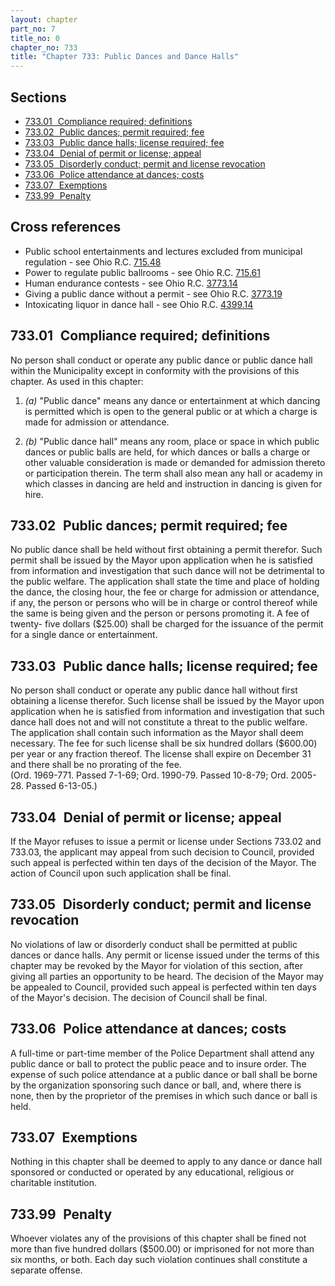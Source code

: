 ```yaml
---
layout: chapter
part_no: 7
title_no: 0
chapter_no: 733
title: "Chapter 733: Public Dances and Dance Halls"
---
```


## Sections

* [733.01   Compliance required; definitions](#73301-compliance-required-definitions)
* [733.02   Public dances; permit required; fee](#73302-public-dances-permit-required-fee)
* [733.03   Public dance halls; license required; fee](#73303-public-dance-halls-license-required-fee)
* [733.04   Denial of permit or license; appeal](#73304-denial-of-permit-or-license-appeal)
* [733.05   Disorderly conduct; permit and license revocation](#73305-disorderly-conduct-permit-and-license-revocation)
* [733.06   Police attendance at dances; costs](#73306-police-attendance-at-dances-costs)
* [733.07   Exemptions](#73307-exemptions)
* [733.99   Penalty](#73399-penalty)

## Cross references

* Public school entertainments and lectures excluded from municipal regulation - see Ohio R.C. [715.48][ORC Section 715.48]
* Power to regulate public ballrooms - see Ohio R.C. [715.61][ORC Section 715.61]
* Human endurance contests - see Ohio R.C. [3773.14][ORC Section 3773.14]
* Giving a public dance without a permit - see Ohio R.C. [3773.19][ORC Section 3773.19]
* Intoxicating liquor in dance hall - see Ohio R.C. [4399.14][ORC Section 4399.14]

## 733.01   Compliance required; definitions

No person shall conduct or operate any public dance or public dance hall within
the Municipality except in conformity with the provisions of this chapter. As
used in this chapter:

1. _(a)_ "Public dance" means any dance or entertainment at which dancing is
permitted which is open to the general public or at which a charge is made for
admission or attendance.

2. _(b)_ "Public dance hall" means any room, place or space in which public
dances or public balls are held, for which dances or balls a charge or other
valuable consideration is made or demanded for admission thereto or
participation therein. The term shall also mean any hall or academy in which
classes in dancing are held and instruction in dancing is given for hire.

## 733.02   Public dances; permit required; fee

No public dance shall be held without first obtaining a permit therefor. Such
permit shall be issued by the Mayor upon application when he is satisfied from
information and investigation that such dance will not be detrimental to the
public welfare. The application shall state the time and place of holding the
dance, the closing hour, the fee or charge for admission or attendance, if any,
the person or persons who will be in charge or control thereof while the same is
being given and the person or persons promoting it. A fee of twenty- five
dollars ($25.00) shall be charged for the issuance of the permit for a single
dance or entertainment.

## 733.03   Public dance halls; license required; fee

No person shall conduct or operate any public dance hall without first obtaining
a license therefor. Such license shall be issued by the Mayor upon application
when he is satisfied from information and investigation that such dance hall
does not and will not constitute a threat to the public welfare. The application
shall contain such information as the Mayor shall deem necessary. The fee for
such license shall be six hundred dollars ($600.00) per year or any fraction
thereof. The license shall expire on December 31 and there shall be no prorating
of the fee.\
(Ord. 1969-771. Passed 7-1-69; Ord. 1990-79. Passed 10-8-79; Ord. 2005-28.
Passed 6-13-05.)

## 733.04   Denial of permit or license; appeal

If the Mayor refuses to issue a permit or license under Sections 733.02 and
733.03, the applicant may appeal from such decision to Council, provided such
appeal is perfected within ten days of the decision of the Mayor. The action of
Council upon such application shall be final.

## 733.05   Disorderly conduct; permit and license revocation

No violations of law or disorderly conduct shall be permitted at public dances
or dance halls. Any permit or license issued under the terms of this chapter may
be revoked by the Mayor for violation of this section, after giving all parties
an opportunity to be heard. The decision of the Mayor may be appealed to
Council, provided such appeal is perfected within ten days of the Mayor's
decision. The decision of Council shall be final.

## 733.06   Police attendance at dances; costs

A full-time or part-time member of the Police Department shall attend any public
dance or ball to protect the public peace and to insure order. The expense of
such police attendance at a public dance or ball shall be borne by the
organization sponsoring such dance or ball, and, where there is none, then by
the proprietor of the premises in which such dance or ball is held.

## 733.07   Exemptions

Nothing in this chapter shall be deemed to apply to any dance or dance hall
sponsored or conducted or operated by any educational, religious or charitable
institution.

## 733.99   Penalty

Whoever violates any of the provisions of this chapter shall be fined not more
than five hundred dollars ($500.00) or imprisoned for not more than six months,
or both. Each day such violation continues shall constitute a separate offense.

[ORC Section 715.48]:<https://codes.ohio.gov/ohio-revised-code/section-715.48>
[ORC Section 715.61]:<https://codes.ohio.gov/ohio-revised-code/section-715.61>
[ORC Section 3773.14]:<https://codes.ohio.gov/ohio-revised-code/section-3773.14>
[ORC Section 3773.19]:<https://codes.ohio.gov/ohio-revised-code/section-3773.19>
[ORC Section 4399.14]:<https://codes.ohio.gov/ohio-revised-code/section-4399.14>
